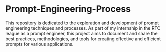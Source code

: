# Prompt-Engineering-Process
This repository is dedicated to the exploration and development of prompt engineering techniques and processes. As part of my internship in the RTC league as a prompt engineer, this project aims to document and share the best practices, methodologies, and tools for creating effective and efficient prompts for various applications.
